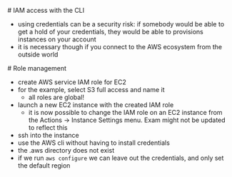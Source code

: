 # IAM access with the CLI
- using credentials can be a security risk: if somebody would be able to get a hold of your credentials, they would be able to provisions instances on your account
- it is necessary though if you connect to the AWS ecosystem from the outside world


# Role management
- create AWS service IAM role for EC2
- for the example, select S3 full access and name it
  - all roles are global!
- launch a new EC2 instance with the created IAM role
  - it is now possible to change the IAM role on an EC2 instance from the Actions -> Instance Settings menu. Exam might not be updated to reflect this
- ssh into the instance
- use the AWS cli without having to install credentials
- the .aws directory does not exist
- if we run `aws configure` we can leave out the credentials, and only set the default region
